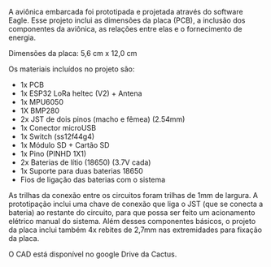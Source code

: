 A aviônica embarcada foi prototipada e projetada através do software Eagle. Esse projeto inclui as dimensões da placa (PCB), a inclusão dos componentes da aviônica, as relações entre elas e o fornecimento de energia.

Dimensões da placa: 5,6 cm x 12,0 cm

Os materiais incluídos no projeto são:

- 1x PCB
- 1x ESP32 LoRa heltec (V2) + Antena
- 1x MPU6050
- 1X BMP280
- 2x JST de dois pinos (macho e fêmea) (2.54mm)
- 1x Conector microUSB
- 1x Switch (ss12f44g4)
- 1x Módulo SD + Cartão SD
- 1x Pino (PINHD 1X1)
- 2x Baterias de lítio (18650) (3.7V cada)
- 1x Suporte para duas baterias 18650
- Fios de ligação das baterias com o sistema

As trilhas da conexão entre os circuitos foram trilhas de 1mm de largura. A prototipação inclui uma chave de conexão que liga o JST (que se conecta a bateria) ao restante do circuito, para que possa ser feito um acionamento elétrico manual do sistema. Além desses componentes básicos, o projeto da placa inclui também 4x rebites de 2,7mm nas extremidades para fixação da placa.

O CAD está disponível no google Drive da Cactus.
